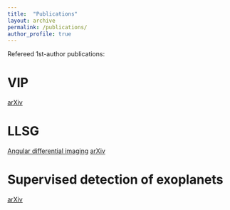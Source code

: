 ```yaml
---
title:  "Publications"
layout: archive
permalink: /publications/
author_profile: true
---
```


Refereed 1st-author publications:

VIP
===
[arXiv](https://arxiv.org/abs/1705.06184)

LLSG
====
[Angular differential imaging](https://vimeo.com/125547220)
[arXiv](https://arxiv.org/abs/1602.08381)

Supervised detection of exoplanets
==================================
[arXiv](https://arxiv.org/abs/1712.02841)

